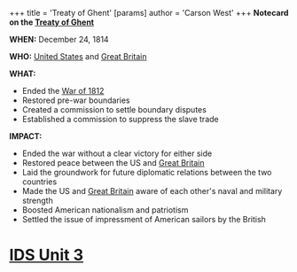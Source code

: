 +++
 title = 'Treaty of Ghent'
[params]
	author = 'Carson West'
+++
**Notecard on the [Treaty of Ghent](./../treaty-of-ghent/)**

**WHEN:** December 24, 1814

**WHO:** [United States](./../united-states/) and [Great Britain](./../great-britain/)

**WHAT:**

* Ended the [War of 1812](./../war-of-1812/)
* Restored pre-war boundaries
* Created a commission to settle boundary disputes
* Established a commission to suppress the slave trade

**IMPACT:**

* Ended the war without a clear victory for either side
* Restored peace between the US and [Great Britain](./../great-britain/)
* Laid the groundwork for future diplomatic relations between the two countries
* Made the US and [Great Britain](./../great-britain/) aware of each other's naval and military strength
* Boosted American nationalism and patriotism
* Settled the issue of impressment of American sailors by the British
# [IDS Unit 3](./../ids-unit-3/)